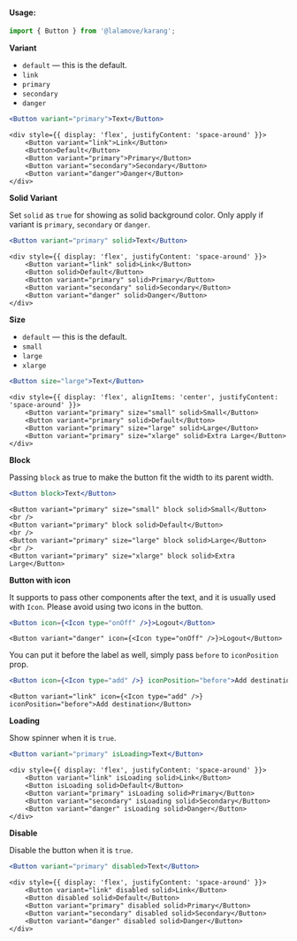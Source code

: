 #### Usage:

```js static
import { Button } from '@lalamove/karang';
```

**Variant**
* `default` — this is the default.
* `link`
* `primary`
* `secondary`
* `danger`

```jsx static
<Button variant="primary">Text</Button>
```

```
<div style={{ display: 'flex', justifyContent: 'space-around' }}>
    <Button variant="link">Link</Button>
    <Button>Default</Button>
    <Button variant="primary">Primary</Button>
    <Button variant="secondary">Secondary</Button>
    <Button variant="danger">Danger</Button>
</div>
```

**Solid Variant**

Set `solid` as `true` for showing as solid background color. Only apply if variant is `primary`, `secondary` or `danger`.

```jsx static
<Button variant="primary" solid>Text</Button>
```

```
<div style={{ display: 'flex', justifyContent: 'space-around' }}>
    <Button variant="link" solid>Link</Button>
    <Button solid>Default</Button>
    <Button variant="primary" solid>Primary</Button>
    <Button variant="secondary" solid>Secondary</Button>
    <Button variant="danger" solid>Danger</Button>
</div>
```

**Size**
* `default` — this is the default.
* `small`
* `large`
* `xlarge`

```jsx static
<Button size="large">Text</Button>
```

```
<div style={{ display: 'flex', alignItems: 'center', justifyContent: 'space-around' }}>
    <Button variant="primary" size="small" solid>Small</Button>
    <Button variant="primary" solid>Default</Button>
    <Button variant="primary" size="large" solid>Large</Button>
    <Button variant="primary" size="xlarge" solid>Extra Large</Button>
</div>
```

**Block**

Passing `block` as true to make the button fit the width to its parent width.

```jsx static
<Button block>Text</Button>
```

```
<Button variant="primary" size="small" block solid>Small</Button>
<br />
<Button variant="primary" block solid>Default</Button>
<br />
<Button variant="primary" size="large" block solid>Large</Button>
<br />
<Button variant="primary" size="xlarge" block solid>Extra Large</Button>
```

**Button with icon**

It supports to pass other components after the text, and it is usually used with `Icon`. Please avoid using two icons in the button.

```jsx static
<Button icon={<Icon type="onOff" />}>Logout</Button>
```

```
<Button variant="danger" icon={<Icon type="onOff" />}>Logout</Button>
```

You can put it before the label as well, simply pass `before` to `iconPosition` prop.

```jsx static
<Button icon={<Icon type="add" />} iconPosition="before">Add destination</Button>
```

```
<Button variant="link" icon={<Icon type="add" />} iconPosition="before">Add destination</Button>
```

**Loading**

Show spinner when it is `true`.

```jsx static
<Button variant="primary" isLoading>Text</Button>
```

```
<div style={{ display: 'flex', justifyContent: 'space-around' }}>
    <Button variant="link" isLoading solid>Link</Button>
    <Button isLoading solid>Default</Button>
    <Button variant="primary" isLoading solid>Primary</Button>
    <Button variant="secondary" isLoading solid>Secondary</Button>
    <Button variant="danger" isLoading solid>Danger</Button>
</div>
```

**Disable**

Disable the button when it is `true`.

```jsx static
<Button variant="primary" disabled>Text</Button>
```

```
<div style={{ display: 'flex', justifyContent: 'space-around' }}>
    <Button variant="link" disabled solid>Link</Button>
    <Button disabled solid>Default</Button>
    <Button variant="primary" disabled solid>Primary</Button>
    <Button variant="secondary" disabled solid>Secondary</Button>
    <Button variant="danger" disabled solid>Danger</Button>
</div>
```
